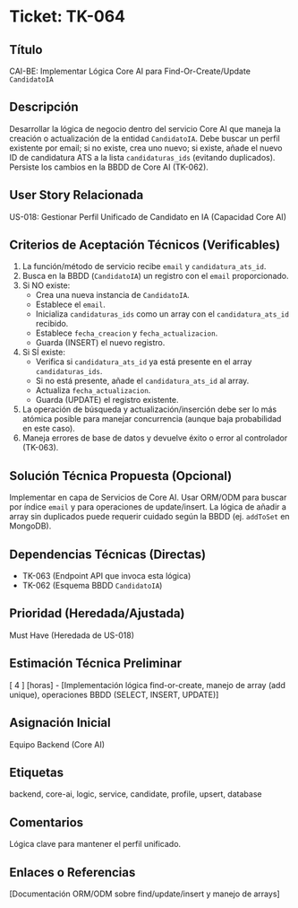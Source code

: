 # Ticket: TK-064

## Título
CAI-BE: Implementar Lógica Core AI para Find-Or-Create/Update `CandidatoIA`

## Descripción
Desarrollar la lógica de negocio dentro del servicio Core AI que maneja la creación o actualización de la entidad `CandidatoIA`. Debe buscar un perfil existente por email; si no existe, crea uno nuevo; si existe, añade el nuevo ID de candidatura ATS a la lista `candidaturas_ids` (evitando duplicados). Persiste los cambios en la BBDD de Core AI (TK-062).

## User Story Relacionada
US-018: Gestionar Perfil Unificado de Candidato en IA (Capacidad Core AI)

## Criterios de Aceptación Técnicos (Verificables)
1.  La función/método de servicio recibe `email` y `candidatura_ats_id`.
2.  Busca en la BBDD (`CandidatoIA`) un registro con el `email` proporcionado.
3.  Si NO existe:
    * Crea una nueva instancia de `CandidatoIA`.
    * Establece el `email`.
    * Inicializa `candidaturas_ids` como un array con el `candidatura_ats_id` recibido.
    * Establece `fecha_creacion` y `fecha_actualizacion`.
    * Guarda (INSERT) el nuevo registro.
4.  Si SÍ existe:
    * Verifica si `candidatura_ats_id` ya está presente en el array `candidaturas_ids`.
    * Si no está presente, añade el `candidatura_ats_id` al array.
    * Actualiza `fecha_actualizacion`.
    * Guarda (UPDATE) el registro existente.
5.  La operación de búsqueda y actualización/inserción debe ser lo más atómica posible para manejar concurrencia (aunque baja probabilidad en este caso).
6.  Maneja errores de base de datos y devuelve éxito o error al controlador (TK-063).

## Solución Técnica Propuesta (Opcional)
Implementar en capa de Servicios de Core AI. Usar ORM/ODM para buscar por índice `email` y para operaciones de update/insert. La lógica de añadir a array sin duplicados puede requerir cuidado según la BBDD (ej. `addToSet` en MongoDB).

## Dependencias Técnicas (Directas)
* TK-063 (Endpoint API que invoca esta lógica)
* TK-062 (Esquema BBDD `CandidatoIA`)

## Prioridad (Heredada/Ajustada)
Must Have (Heredada de US-018)

## Estimación Técnica Preliminar
[ 4 ] [horas] - [Implementación lógica find-or-create, manejo de array (add unique), operaciones BBDD (SELECT, INSERT, UPDATE)]

## Asignación Inicial
Equipo Backend (Core AI)

## Etiquetas
backend, core-ai, logic, service, candidate, profile, upsert, database

## Comentarios
Lógica clave para mantener el perfil unificado.

## Enlaces o Referencias
[Documentación ORM/ODM sobre find/update/insert y manejo de arrays]